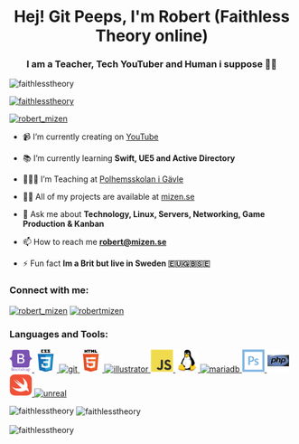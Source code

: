 <h1 align="center">Hej! Git Peeps, I'm Robert (Faithless Theory online)</h1>
<h3 align="center">I am a Teacher, Tech YouTuber and Human i suppose 🤷🏼</h3>

<p align="left"> <img src="https://komarev.com/ghpvc/?username=faithlesstheory&label=Profile%20views&color=0e75b6&style=flat" alt="faithlesstheory" /> </p>

<p align="left"> <a href="https://github.com/ryo-ma/github-profile-trophy"><img src="https://github-profile-trophy.vercel.app/?username=faithlesstheory&theme=onedark&row=1&column=6" alt="faithlesstheory" /></a> </p>

<p align="left"> <a href="https://twitter.com/robert_mizen" target="blank"><img src="https://img.shields.io/twitter/follow/robert_mizen?logo=twitter&style=for-the-badge" alt="robert_mizen" /></a> </p>

- 📹 I’m currently creating on [YouTube](https://www.youtube.com/c/RobertMizen)

- 📚 I’m currently learning **Swift, UE5 and Active Directory**

- 🧑🏼‍🏫 I’m Teaching at [Polhemsskolan i Gävle](https://www.gavle.se/kommunens-service/utbildning-och-barnomsorg/gymnasieskola-och-gymnasiesarskola/lista-over-gymnasieskolor-och-gymnasiesarskolor-i-gavle-kommun/polhemsskolan/polhemsskolan/)

- 👨‍💻 All of my projects are available at [mizen.se](https://www.mizen.se)

- 💬 Ask me about **Technology, Linux, Servers, Networking, Game Production & Kanban**

- 📫 How to reach me **robert@mizen.se**

- ⚡ Fun fact **Im a Brit but live in Sweden 🇪🇺🇬🇧🇸🇪**

<h3 align="left">Connect with me:</h3>
<p align="left">
<a href="https://twitter.com/robert_mizen" target="blank"><img align="center" src="https://raw.githubusercontent.com/rahuldkjain/github-profile-readme-generator/master/src/images/icons/Social/twitter.svg" alt="robert_mizen" height="30" width="40" /></a>
<a href="https://www.youtube.com/c/robertmizen" target="blank"><img align="center" src="https://raw.githubusercontent.com/rahuldkjain/github-profile-readme-generator/master/src/images/icons/Social/youtube.svg" alt="robertmizen" height="30" width="40" /></a>
</p>

<h3 align="left">Languages and Tools:</h3>
<p align="left"> <a href="https://getbootstrap.com" target="_blank" rel="noreferrer"> <img src="https://raw.githubusercontent.com/devicons/devicon/master/icons/bootstrap/bootstrap-plain-wordmark.svg" alt="bootstrap" width="40" height="40"/> </a> <a href="https://www.w3schools.com/css/" target="_blank" rel="noreferrer"> <img src="https://raw.githubusercontent.com/devicons/devicon/master/icons/css3/css3-original-wordmark.svg" alt="css3" width="40" height="40"/> </a> <a href="https://git-scm.com/" target="_blank" rel="noreferrer"> <img src="https://www.vectorlogo.zone/logos/git-scm/git-scm-icon.svg" alt="git" width="40" height="40"/> </a> <a href="https://www.w3.org/html/" target="_blank" rel="noreferrer"> <img src="https://raw.githubusercontent.com/devicons/devicon/master/icons/html5/html5-original-wordmark.svg" alt="html5" width="40" height="40"/> </a> <a href="https://www.adobe.com/in/products/illustrator.html" target="_blank" rel="noreferrer"> <img src="https://www.vectorlogo.zone/logos/adobe_illustrator/adobe_illustrator-icon.svg" alt="illustrator" width="40" height="40"/> </a> <a href="https://developer.mozilla.org/en-US/docs/Web/JavaScript" target="_blank" rel="noreferrer"> <img src="https://raw.githubusercontent.com/devicons/devicon/master/icons/javascript/javascript-original.svg" alt="javascript" width="40" height="40"/> </a> <a href="https://www.linux.org/" target="_blank" rel="noreferrer"> <img src="https://raw.githubusercontent.com/devicons/devicon/master/icons/linux/linux-original.svg" alt="linux" width="40" height="40"/> </a> <a href="https://mariadb.org/" target="_blank" rel="noreferrer"> <img src="https://www.vectorlogo.zone/logos/mariadb/mariadb-icon.svg" alt="mariadb" width="40" height="40"/> </a> <a href="https://www.photoshop.com/en" target="_blank" rel="noreferrer"> <img src="https://raw.githubusercontent.com/devicons/devicon/master/icons/photoshop/photoshop-line.svg" alt="photoshop" width="40" height="40"/> </a> <a href="https://www.php.net" target="_blank" rel="noreferrer"> <img src="https://raw.githubusercontent.com/devicons/devicon/master/icons/php/php-original.svg" alt="php" width="40" height="40"/> </a> <a href="https://developer.apple.com/swift/" target="_blank" rel="noreferrer"> <img src="https://raw.githubusercontent.com/devicons/devicon/master/icons/swift/swift-original.svg" alt="swift" width="40" height="40"/> </a> <a href="https://unrealengine.com/" target="_blank" rel="noreferrer"> <img src="https://raw.githubusercontent.com/kenangundogan/fontisto/036b7eca71aab1bef8e6a0518f7329f13ed62f6b/icons/svg/brand/unreal-engine.svg" alt="unreal" width="40" height="40"/> </a> </p>

<p><img align="left" src="https://github-readme-stats.vercel.app/api/top-langs?username=faithlesstheory&show_icons=true&locale=en&layout=compact" alt="faithlesstheory" /></p>

<p>&nbsp;<img align="center" src="https://github-readme-stats.vercel.app/api?username=faithlesstheory&show_icons=true&locale=en" alt="faithlesstheory" /></p>

<p><img align="center" src="https://github-readme-streak-stats.herokuapp.com/?user=faithlesstheory&" alt="faithlesstheory" /></p>

<a rel="me" href="https://fosstodon.org/@robertmizen"></a>
